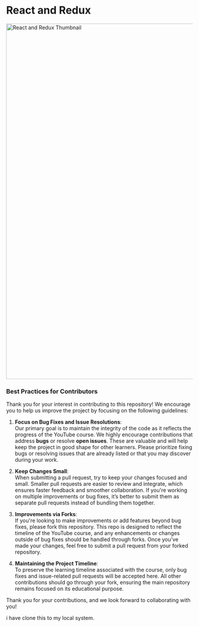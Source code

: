 # React and Redux

<img width="960" alt="React and Redux Thumbnail" src="https://github.com/KG-Coding-with-Prashant-Sir/React_Complete_YouTube/assets/102736197/57051d89-8fdd-46fa-904f-836940976a84">

### Best Practices for Contributors

Thank you for your interest in contributing to this repository! We encourage you to help us improve the project by focusing on the following guidelines:

1. **Focus on Bug Fixes and Issue Resolutions**:  
   Our primary goal is to maintain the integrity of the code as it reflects the progress of the YouTube course. We highly encourage contributions that address **bugs** or resolve **open issues**. These are valuable and will help keep the project in good shape for other learners. Please prioritize fixing bugs or resolving issues that are already listed or that you may discover during your work.

2. **Keep Changes Small**:  
   When submitting a pull request, try to keep your changes focused and small. Smaller pull requests are easier to review and integrate, which ensures faster feedback and smoother collaboration. If you're working on multiple improvements or bug fixes, it’s better to submit them as separate pull requests instead of bundling them together.

3. **Improvements via Forks**:  
   If you're looking to make improvements or add features beyond bug fixes, please fork this repository. This repo is designed to reflect the timeline of the YouTube course, and any enhancements or changes outside of bug fixes should be handled through forks. Once you've made your changes, feel free to submit a pull request from your forked repository.

4. **Maintaining the Project Timeline**:  
   To preserve the learning timeline associated with the course, only bug fixes and issue-related pull requests will be accepted here. All other contributions should go through your fork, ensuring the main repository remains focused on its educational purpose.

Thank you for your contributions, and we look forward to collaborating with you!

i have clone this to my local system.
